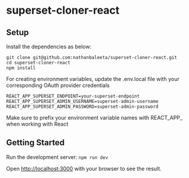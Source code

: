 # superset-cloner-react

## Setup
Install the dependencies as below:
```
git clone git@github.com:nathanbaleeta/superset-cloner-react.git
cd superset-cloner-react
npm install
```

For creating environment variables, update the .env.local file with your corresponding OAuth provider credentials

```
REACT_APP_SUPERSET_ENDPOINT=your-superset-endpoint
REACT_APP_SUPERSET_ADMIN_USERNAME=superset-admin-username
REACT_APP_SUPERSET_ADMIN_PASSWORD=superset-admin-password
```

Make sure to prefix your environment variable names with REACT_APP_ when working with React

## Getting Started
Run the development server: `npm run dev`

Open [http://localhost:3000](http://localhost:3000) with your browser to see the result.
